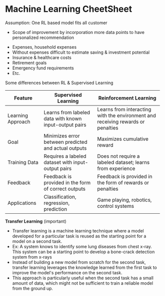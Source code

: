 # Machine Learning CheetSheet

Assumption: One RL based model fits all customer
- Scope of improvement by incorporation more data points to have personalized recommendation
* Expenses, household expenses
* Without expenses difficult to estimate saving & investment potential
* Insurance & healthcare costs
* Retirement goals
* Emergency fund requirements
* Etc.

Some differences between RL & Supervised Learning

 Feature | Supervised Learning | Reinforcement Learning 
 ------- | ------------------- | ----------------------
 Learning Approach	| Learns from labeled data with known input-output pairs	| Learns from interacting with the environment and receiving rewards or penalties 
 Goal	| Minimizes error between predicted and actual outputs	| Maximizes cumulative reward 
 Training Data	| Requires a labeled dataset with input-output pairs |	Does not require a labeled dataset; learns from experience 
 Feedback	| Feedback is provided in the form of correct outputs	| Feedback is provided in the form of rewards or penalties 
 Applications	| Classification, regression, prediction | Game playing, robotics, control systems 



**Transfer Learning** (important)
* Transfer learning is a machine learning technique where a model developed for a particular task is reused as the starting point for a model on a second task. 
* Ex: A system knows to identify some lung diseases from chest x-ray. This system can be a starting point to develop a bone-crack detection system from x-rays
* Instead of building a new model from scratch for the second task, transfer learning leverages the knowledge learned from the first task to improve the model's performance on the second task. 
* This approach is particularly useful when the second task has a small amount of data, which might not be sufficient to train a reliable model from the ground up.
